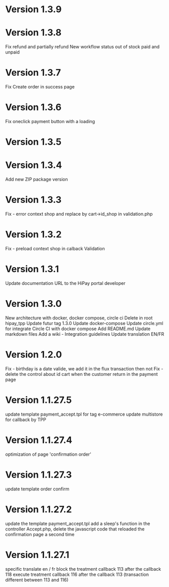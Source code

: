 # Version 1.3.9
# Version 1.3.8
Fix refund and partially refund
New workflow status out of stock paid and unpaid

# Version 1.3.7
Fix Create order in success page 

# Version 1.3.6
Fix oneclick payment button with a loading 

# Version 1.3.5
# Version 1.3.4
Add new ZIP package version

# Version 1.3.3
Fix - error context shop and replace by cart->id_shop in validation.php

# Version 1.3.2
Fix - preload context shop in calback Validation

# Version 1.3.1
Update documentation URL to the HiPay portal developer

# Version 1.3.0
New architecture with docker, docker compose, circle ci
Delete in root hipay_tpp
Update futur tag 1.3.0
Update docker-compose
Update circle.yml for integrate Circle CI with docker compose
Add README.md
Update markdown files
Add a wiki - Integration guidelines
Update translation EN/FR

# Version 1.2.0
Fix - birthday is a date valide, we add it in the flux transaction then not
Fix - delete the control about id cart when the customer return in the payment page

# Version 1.1.27.5
update template payment_accept.tpl for tag e-commerce
update multistore for callback by TPP

# Version 1.1.27.4
optimization of page 'confirmation order'

# Version 1.1.27.3
update template order confirm

# Version 1.1.27.2
update the template payment_accept.tpl 
add a sleep's function in the controller Accept.php,
delete the javascript code that reloaded the confirmation page a second time

# Version 1.1.27.1
specific translate en / fr
block the treatment callback 113 after the callback 118
execute treatment callback 116 after the callback 113 (transaction different between 113 and 116)